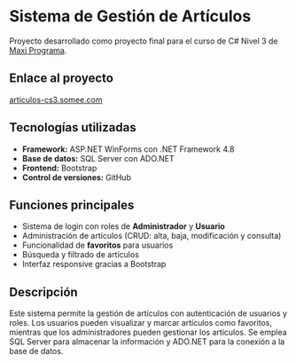 <h1>Sistema de Gestión de Artículos</h1>
<p>Proyecto desarrollado como proyecto final para el curso de C# Nivel 3 de <a href="https://maxiprograma.com/" target="_blank">Maxi Programa</a>.</p>

<h2>Enlace al proyecto</h2>
<p><a href="https://articulos-cs3.somee.com/" target="_blank">articulos-cs3.somee.com</a></p>

<h2>Tecnologías utilizadas</h2>
<ul>
    <li><strong>Framework:</strong> ASP.NET WinForms con .NET Framework 4.8</li>
    <li><strong>Base de datos:</strong> SQL Server con ADO.NET</li>
    <li><strong>Frontend:</strong> Bootstrap</li>
    <li><strong>Control de versiones:</strong> GitHub</li>
</ul>

<h2>Funciones principales</h2>
<ul>
    <li>Sistema de login con roles de <strong>Administrador</strong> y <strong>Usuario</strong></li>
    <li>Administración de artículos (CRUD: alta, baja, modificación y consulta)</li>
    <li>Funcionalidad de <strong>favoritos</strong> para usuarios</li>
    <li>Búsqueda y filtrado de artículos</li>
    <li>Interfaz responsive gracias a Bootstrap</li>
</ul>

<h2>Descripción</h2>
<p>Este sistema permite la gestión de artículos con autenticación de usuarios y roles. 
Los usuarios pueden visualizar y marcar artículos como favoritos, mientras que los administradores pueden gestionar los artículos. 
Se emplea SQL Server para almacenar la información y ADO.NET para la conexión a la base de datos.</p>
